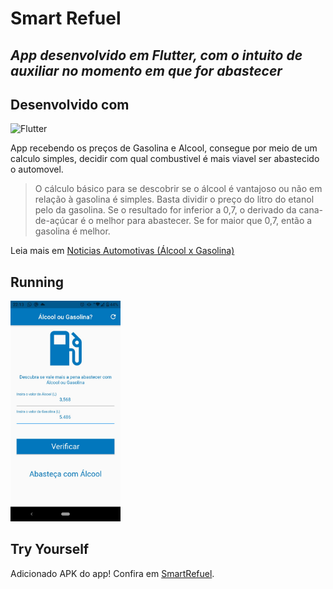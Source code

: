 # Smart Refuel

## _App desenvolvido em Flutter, com o intuito de auxiliar no momento em que for abastecer_

## Desenvolvido com
<img src="https://flutter.dev/assets/flutter-lockup-1caf6476beed76adec3c477586da54de6b552b2f42108ec5bc68dc63bae2df75.png" alt="Flutter" width=200px >

App recebendo os preços de Gasolina e Alcool, consegue por meio de um calculo simples, decidir com qual combustivel é mais viavel ser abastecido o automovel.


> O cálculo básico para se descobrir se o álcool é vantajoso ou não em relação à gasolina é simples. 
> Basta dividir o preço do litro do etanol pelo da gasolina. 
> Se o resultado for inferior a 0,7, o derivado da cana-de-açúcar é o melhor para abastecer. 
> Se for maior que 0,7, então a gasolina é melhor.

Leia mais em [Noticias Automotivas (Álcool x Gasolina)](https://www.noticiasautomotivas.com.br/alcool-gasolina-calculo/#:~:text=O%20c%C3%A1lculo%20b%C3%A1sico%20para%20se,ent%C3%A3o%20a%20gasolina%20%C3%A9%20melhor.) 

## Running
<img src="https://github.com/steniodr/Fuel-Choose/blob/main/img/fuel-choose-demo.jpg" alt="App-Demo" width=35% >

## Try Yourself

Adicionado APK do app!
Confira em [SmartRefuel](https://github.com/steniodr/Smart-Refuel/blob/main/smartRefuel.apk).
